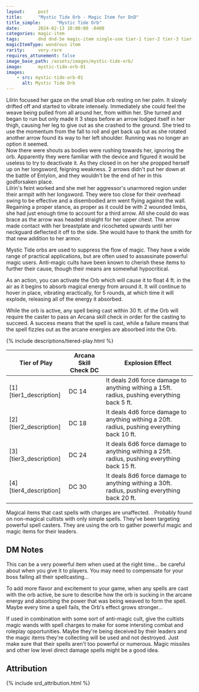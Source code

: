 ```yaml
---
layout:     post
title:      "Mystic Tide Orb - Magic Item for DnD"
title_simple:      "Mystic Tide Orb"
date:       2024-02-13 10:00:00 -0400
categories: magic-item
tags:       dnd dnd-5e magic-item single-use tier-1 tier-2 tier-3 tier-4
magicItemType: wondrous item
rarity:     very-rare
requires_attunement: false
image_base_path: /assets/images/mystic-tide-orb/
image:      mystic-tide-orb-01
images:
    - src: mystic-tide-orb-01
      alt: Mystic Tide Orb
---
```


<div class="read-aloud">
    Lilrin focused her gaze on the small blue orb resting on her palm. It slowly drifted off and started to vibrate intensely. Immediately she could feel the weave being pulled from all around her, from within her. She turned and began to run but only made it 3 steps before an arrow lodged itself in her thigh, causing her leg to give out as she crashed to the ground. She tried to use the momentum from the fall to roll and get back up but as she rotated another arrow found its way to her left shoulder. Running was no longer an option it seemed.
</div>

<!--more-->

<div class="read-aloud">
    Now there were shouts as bodies were rushing towards her, ignoring the orb. Apparently they were familiar with the device and figured it would be useless to try to deactivate it. As they closed in on her she propped herself up on her longsword, feigning weakness. 2 arrows didn't put her down at the battle of Entylon, and they wouldn't be the end of her in this godforsaken place.
</div>
<div class="read-aloud">
    Lilrin's feint worked and she met her aggressor's unarmored region under their armpit with her longsword. They were too close for their overhead swing to be effective and a disembodied arm went flying against the wall.
</div>
<div class="read-aloud">
    Regaining a proper stance, as proper as it could be with 2 wounded limbs, she had just enough time to account for a third arrow. All she could do was brace as the arrow was headed straight for her upper chest. The arrow made contact with her breastplate and ricocheted upwards until her neckguard deflected it off to the side. She would have to thank the smith for that new addition to her armor.
</div>
<div class="read-aloud">

</div>

Mystic Tide orbs are used to suppress the flow of magic. They have a wide range of practical applications, but are often used to assassinate powerful magic users. Anti-magic cults have been known to cherish these items to further their cause, though their means are somewhat hypocritical.

As an action, you can activate the Orb which will cause it to float 4 ft. in the air as it begins to absorb magical energy from around it. It will continue to hover in place, vibrating eractically, for 5 rounds, at which time it will explode, releasing all of the energy it absorbed.

While the orb is active, any spell being cast within 30 ft. of the Orb will require the caster to pass an Arcana skill check in order for the casting to succeed. A success means that the spell is cast, while a failure means that the spell fizzles out as the arcane energies are absorbed into the Orb.

{% include descriptions/tiered-play.html %}

| Tier of Play | Arcana Skill Check DC | Explosion Effect
| ---------------------- | - | - |
| [1][tier1_description] | DC 14 | It deals 2d6 force damage to anything withing a 15ft. radius, pushing everything back 5 ft.
| [2][tier2_description] | DC 18 | It deals 4d6 force damage to anything withing a 20ft. radius, pushing everything back 10 ft.
| [3][tier3_description] | DC 24 | It deals 6d6 force damage to anything withing a 25ft. radius, pushing everything back 15 ft.
| [4][tier4_description] | DC 30 | It deals 8d6 force damage to anything withing a 30ft. radius, pushing everything back 20 ft.

Magical items that cast spells with charges are unaffected. . Probably found on non-magical cultists with only simple spells. They’ve been targeting powerful spell casters. They are using the orb to gather powerful magic and magic items for their leaders.

## DM Notes

This can be a very powerful item when used at the right time... be careful about when you give it to players. You may need to compensate for your boss failing all their spellcasting...

To add more flavor and excitement to your game, when any spells are cast with the orb active, be sure to describe how the orb is sucking in the arcane energy and absorbing the power 
that was being weaved to form the spell. Maybe every time a spell fails, the Orb's effect grows stronger...

If used in combination with some sort of anti-magic cult, give the cultists magic wands with spell charges to make for some intersting combat and roleplay opportunities. Maybe they're being deceived by their leaders and the magic items they're collecting will be used and not destroyed. Just make sure that their spells aren't too powerful or numerous. Magic missiles and other low level direct damage spells might be a good idea.


## Attribution

{% include srd_attribution.html %}
